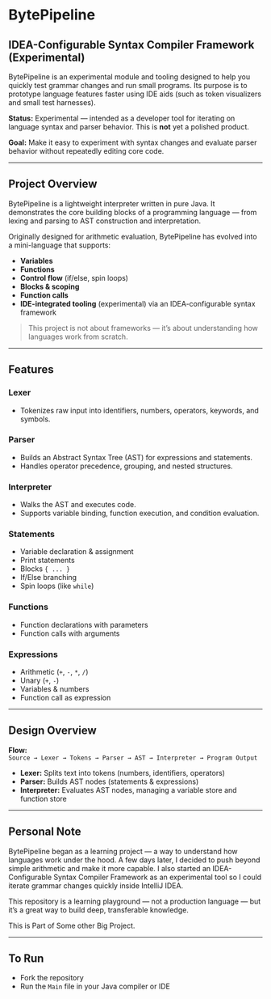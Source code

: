 # BytePipeline

## IDEA-Configurable Syntax Compiler Framework (Experimental)

BytePipeline is an experimental module and tooling designed to help you quickly test grammar changes and run small programs. Its purpose is to prototype language features faster using IDE aids (such as token visualizers and small test harnesses).

**Status:** Experimental — intended as a developer tool for iterating on language syntax and parser behavior. This is **not** yet a polished product.

**Goal:** Make it easy to experiment with syntax changes and evaluate parser behavior without repeatedly editing core code.

---

## Project Overview

BytePipeline is a lightweight interpreter written in pure Java. It demonstrates the core building blocks of a programming language — from lexing and parsing to AST construction and interpretation.

Originally designed for arithmetic evaluation, BytePipeline has evolved into a mini-language that supports:

- **Variables**
- **Functions**
- **Control flow** (if/else, spin loops)
- **Blocks & scoping**
- **Function calls**
- **IDE-integrated tooling** (experimental) via an IDEA-configurable syntax framework

> This project is not about frameworks — it’s about understanding how languages work from scratch.

---

## Features

### Lexer
- Tokenizes raw input into identifiers, numbers, operators, keywords, and symbols.

### Parser
- Builds an Abstract Syntax Tree (AST) for expressions and statements.
- Handles operator precedence, grouping, and nested structures.

### Interpreter
- Walks the AST and executes code.
- Supports variable binding, function execution, and condition evaluation.

### Statements
- Variable declaration & assignment
- Print statements
- Blocks `{ ... }`
- If/Else branching
- Spin loops (like `while`)

### Functions
- Function declarations with parameters
- Function calls with arguments

### Expressions
- Arithmetic (`+`, `-`, `*`, `/`)
- Unary (`+`, `-`)
- Variables & numbers
- Function call as expression

---

## Design Overview

**Flow:**  
`Source → Lexer → Tokens → Parser → AST → Interpreter → Program Output`

- **Lexer:** Splits text into tokens (numbers, identifiers, operators)
- **Parser:** Builds AST nodes (statements & expressions)
- **Interpreter:** Evaluates AST nodes, managing a variable store and function store

---

## Personal Note

BytePipeline began as a learning project — a way to understand how languages work under the hood. A few days later, I decided to push beyond simple arithmetic and make it more capable. I also started an IDEA-Configurable Syntax Compiler Framework as an experimental tool so I could iterate grammar changes quickly inside IntelliJ IDEA.

This repository is a learning playground — not a production language — but it’s a great way to build deep, transferable knowledge.

This is Part of Some other Big Project.

---

## To Run

- Fork the repository
- Run the `Main` file in your Java compiler or IDE
